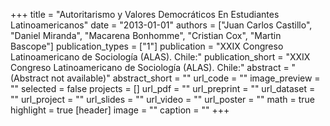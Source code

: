 +++
title = "Autoritarismo y Valores Democráticos En Estudiantes Latinoamericanos"
date = "2013-01-01"
authors = ["Juan Carlos Castillo", "Daniel Miranda", "Macarena Bonhomme", "Cristian Cox", "Martin Bascope"]
publication_types = ["1"]
publication = "XXIX Congreso Latinoamericano de Sociología (ALAS).  Chile:"
publication_short = "XXIX Congreso Latinoamericano de Sociología (ALAS).  Chile:"
abstract = "(Abstract not available)"
abstract_short = ""
url_code = ""
image_preview = ""
selected = false
projects = []
url_pdf = ""
url_preprint = ""
url_dataset = ""
url_project = ""
url_slides = ""
url_video = ""
url_poster = ""
math = true
highlight = true
[header]
image = ""
caption = ""
+++

